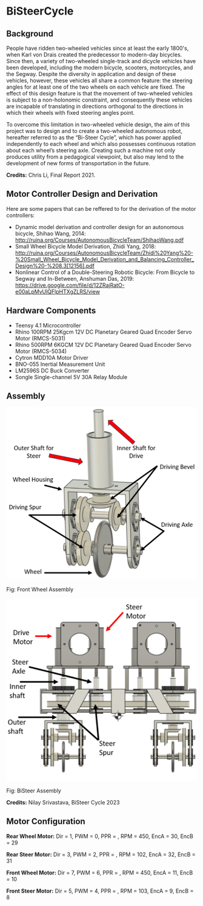 # BiSteerCycle

## Background
People have ridden two-wheeled vehicles since at least the early 1800's, when Karl von Drais created the predecessor to modern-day bicycles. Since then, a variety of two-wheeled single-track and dicycle vehicles have been developed, including the modern bicycle, scooters, motorcycles, and the Segway. Despite the diversity in application and design of these vehicles, however, these vehicles all share a common feature: the steering angles for at least one of the two wheels on each vehicle are fixed. The effect of this design feature is that the movement of two-wheeled vehicles is subject to a non-holonomic constraint, and consequently these vehicles are incapable of translating in directions orthogonal to the directions in which their wheels with fixed steering angles point.

To overcome this limitation in two-wheeled vehicle design, the aim of this project was to design and to create a two-wheeled autonomous robot, hereafter referred to as the “Bi-Steer Cycle”, which has power applied independently to each wheel and which also possesses continuous rotation about each wheel’s steering axle. Creating such a machine not only produces utility from a pedagogical viewpoint, but also may lend to the development of new forms of transportation in the future.

**Credits:** Chris Li, Final Report 2021.

## Motor Controller Design and Derivation

Here are some papers that can be reffered to for the derivation of the motor controllers:
- Dynamic model derivation and controller design for an autonomous bicycle, Shihao Wang, 2014: http://ruina.org/Courses/AutonomousBicycleTeam/ShihaoWang.pdf
- Small Wheel Bicycle Model Derivation, Zhidi Yang, 2018: http://ruina.org/Courses/AutonomousBicycleTeam/Zhidi%20Yang%20-%20Small_Wheel_Bicycle_Model_Derivation_and_Balancing_Controller_Design%20-%208.3[12156].pdf
- Nonlinear Control of a Double-Steering Robotic Bicycle: From Bicycle to Segway and In-Between, Anshuman Das, 2019: https://drive.google.com/file/d/12ZRajRatO-e00aLpMvUlQFlpHTXgZLRS/view

## Hardware Components

- Teensy 4.1 Microcontroller
- Rhino 100RPM 25Kgcm 12V DC Planetary Geared Quad Encoder Servo Motor (RMCS-5031)
- Rhino 500RPM 6KGCM 12V DC Planetary Geared Quad Encoder Servo Motor (RMCS-5034)
- Cytron MDD10A Motor Driver
- BNO-055 Inertial Measurement Unit
- LM2596S DC Buck Converter
- Songle Single-channel 5V 30A Relay Module

## Assembly
<img title="Front Wheel Assembly" src="Miscellaneous/readme_pictures/front_wheel_assembly.png">

Fig: Front Wheel Assembly

<img title="BiSteer Assembly" src="Miscellaneous/readme_pictures/bisteer_assembly.png">

Fig: BiSteer Assembly

**Credits:** Nilay Srivastava, BiSteer Cycle 2023

## Motor Configuration
**Rear Wheel Motor:**
Dir = 1, PWM = 0, PPR = , RPM = 450, EncA = 30, EncB = 29

**Rear Steer Motor:**
Dir = 3, PWM = 2, PPR = , RPM = 102, EncA = 32, EncB = 31

**Front Wheel Motor:**
Dir = 7, PWM = 6, PPR = , RPM = 450, EncA = 11, EncB = 10

**Front Steer Motor:**
Dir = 5, PWM = 4, PPR = , RPM = 103, EncA = 9, EncB = 8